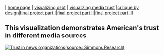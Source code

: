 | [home page](/README.md) | [visualizing debt](/GovermentDebt.md) | [visualizing media trust](/MediaTrust.md) |[critique by design](/assignment3&4.md)|[final project part I](/part1.md)|[final project part II](/part2.md)|[final project part III](/part3.md)

## This visualization demonstrates American's trust in different media sources 

<div class='tableauPlaceholder' id='viz1694549470248' style='position: relative'><noscript><a href='#'><img alt='Trust in news organizations(source:: Simmons Research) ' src='https:&#47;&#47;public.tableau.com&#47;static&#47;images&#47;Tr&#47;TrustAmericanNewsMedia&#47;Sheet1&#47;1_rss.png' style='border: none' /></a></noscript><object class='tableauViz'  style='display:none;'><param name='host_url' value='https%3A%2F%2Fpublic.tableau.com%2F' /> <param name='embed_code_version' value='3' /> <param name='site_root' value='' /><param name='name' value='TrustAmericanNewsMedia&#47;Sheet1' /><param name='tabs' value='no' /><param name='toolbar' value='yes' /><param name='static_image' value='https:&#47;&#47;public.tableau.com&#47;static&#47;images&#47;Tr&#47;TrustAmericanNewsMedia&#47;Sheet1&#47;1.png' /> <param name='animate_transition' value='yes' /><param name='display_static_image' value='yes' /><param name='display_spinner' value='yes' /><param name='display_overlay' value='yes' /><param name='display_count' value='yes' /><param name='language' value='en-US' /><param name='filter' value='publish=yes' /></object></div> 
<script type='text/javascript'>                    
  var divElement = document.getElementById('viz1694549470248');                  
  var vizElement = divElement.getElementsByTagName('object')[0];                   
  vizElement.style.width='100%';vizElement.style.height=(divElement.offsetWidth*0.75)+'px';                  
  var scriptElement = document.createElement('script');                  
  scriptElement.src = 'https://public.tableau.com/javascripts/api/viz_v1.js';                 
  vizElement.parentNode.insertBefore(scriptElement, vizElement);              
</script>
